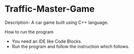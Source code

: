 # Traffic-Master-Game
Description- A car game built using C++ language.

How to run the program
- You need an IDE like Code Blocks.
- Run the program and follow the instruction which follows.
